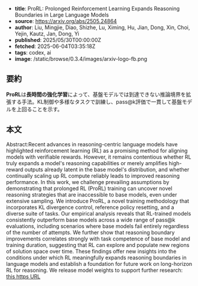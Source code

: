 <!-- metadata -->

- **title**: ProRL: Prolonged Reinforcement Learning Expands Reasoning Boundaries in Large Language Models
- **source**: https://arxiv.org/abs/2505.24864
- **author**: Liu, Mingjie, Diao, Shizhe, Lu, Ximing, Hu, Jian, Dong, Xin, Choi, Yejin, Kautz, Jan, Dong, Yi
- **published**: 2025/05/30T00:00:00Z
- **fetched**: 2025-06-04T03:35:18Z
- **tags**: codex, ai
- **image**: /static/browse/0.3.4/images/arxiv-logo-fb.png

## 要約

**ProRL**は**長時間の強化学習**によって、基盤モデルでは到達できない推論境界を拡張する手法。KL制御や多様なタスクで訓練し、pass@k評価で一貫して基盤モデルを上回ることを示す。

## 本文

Abstract:Recent advances in reasoning-centric language models have highlighted reinforcement learning (RL) as a promising method for aligning models with verifiable rewards. However, it remains contentious whether RL truly expands a model's reasoning capabilities or merely amplifies high-reward outputs already latent in the base model's distribution, and whether continually scaling up RL compute reliably leads to improved reasoning performance. In this work, we challenge prevailing assumptions by demonstrating that prolonged RL (ProRL) training can uncover novel reasoning strategies that are inaccessible to base models, even under extensive sampling. We introduce ProRL, a novel training methodology that incorporates KL divergence control, reference policy resetting, and a diverse suite of tasks. Our empirical analysis reveals that RL-trained models consistently outperform base models across a wide range of pass@k evaluations, including scenarios where base models fail entirely regardless of the number of attempts. We further show that reasoning boundary improvements correlates strongly with task competence of base model and training duration, suggesting that RL can explore and populate new regions of solution space over time. These findings offer new insights into the conditions under which RL meaningfully expands reasoning boundaries in language models and establish a foundation for future work on long-horizon RL for reasoning. We release model weights to support further research: [this https URL](https://huggingface.co/nvidia/Nemotron-Research-Reasoning-Qwen-1.5B)
